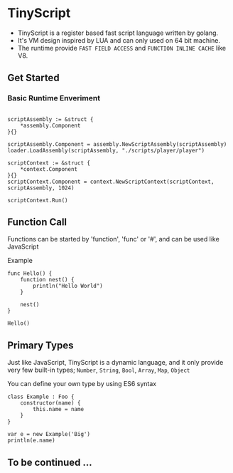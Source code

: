 # TinyScript

- TinyScript is a register based fast script language written by golang.
- It's VM design inspired by LUA and can only used on 64 bit machine.
- The runtime provide `FAST FIELD ACCESS` and `FUNCTION INLINE CACHE` like V8.

## Get Started

### Basic Runtime Enveriment

```golang

scriptAssembly := &struct {
    *assembly.Component
}{}

scriptAssembly.Component = assembly.NewScriptAssembly(scriptAssembly)
loader.LoadAssembly(scriptAssembly, "./scripts/player/player")

scriptContext := &struct {
    *context.Component
}{}
scriptContext.Component = context.NewScriptContext(scriptContext, scriptAssembly, 1024)

scriptContext.Run()

```

## Function Call

Functions can be started by 'function', 'func' or '#', and can be used like JavaScript

Example

```
func Hello() {
    function nest() {
        println("Hello World")
    }

    nest()
}

Hello()
```

## Primary Types

Just like JavaScript, TinyScript is a dynamic language, and it only provide very few built-in types;
`Number`, `String`, `Bool`, `Array`, `Map`, `Object`

You can define your own type by using ES6 syntax

```
class Example : Foo {
    constructor(name) {
        this.name = name
    }
}

var e = new Example('Big')
println(e.name)
```

## To be continued ...
